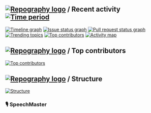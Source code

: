## [![Repography logo](https://images.repography.com/logo.svg)](https://repography.com) / Recent activity [![Time period](https://images.repography.com/60218403/Speeku/SpeechMaster/recent-activity/j8yT9YkiX2m_ONWL4HQ1CpSQa6CgMeLKnvYU6Hm_iFw/8xxp6qcjuFfMvPdjsUNJlVCdieLhiXuAii2LqGO9Qos_badge.svg)](https://repography.com)
[![Timeline graph](https://images.repography.com/60218403/Speeku/SpeechMaster/recent-activity/j8yT9YkiX2m_ONWL4HQ1CpSQa6CgMeLKnvYU6Hm_iFw/8xxp6qcjuFfMvPdjsUNJlVCdieLhiXuAii2LqGO9Qos_timeline.svg)](https://github.com/Speeku/SpeechMaster/commits)
[![Issue status graph](https://images.repography.com/60218403/Speeku/SpeechMaster/recent-activity/j8yT9YkiX2m_ONWL4HQ1CpSQa6CgMeLKnvYU6Hm_iFw/8xxp6qcjuFfMvPdjsUNJlVCdieLhiXuAii2LqGO9Qos_issues.svg)](https://github.com/Speeku/SpeechMaster/issues)
[![Pull request status graph](https://images.repography.com/60218403/Speeku/SpeechMaster/recent-activity/j8yT9YkiX2m_ONWL4HQ1CpSQa6CgMeLKnvYU6Hm_iFw/8xxp6qcjuFfMvPdjsUNJlVCdieLhiXuAii2LqGO9Qos_prs.svg)](https://github.com/Speeku/SpeechMaster/pulls)
[![Trending topics](https://images.repography.com/60218403/Speeku/SpeechMaster/recent-activity/j8yT9YkiX2m_ONWL4HQ1CpSQa6CgMeLKnvYU6Hm_iFw/8xxp6qcjuFfMvPdjsUNJlVCdieLhiXuAii2LqGO9Qos_words.svg)](https://github.com/Speeku/SpeechMaster/commits)
[![Top contributors](https://images.repography.com/60218403/Speeku/SpeechMaster/recent-activity/j8yT9YkiX2m_ONWL4HQ1CpSQa6CgMeLKnvYU6Hm_iFw/8xxp6qcjuFfMvPdjsUNJlVCdieLhiXuAii2LqGO9Qos_users.svg)](https://github.com/Speeku/SpeechMaster/graphs/contributors)
[![Activity map](https://images.repography.com/60218403/Speeku/SpeechMaster/recent-activity/j8yT9YkiX2m_ONWL4HQ1CpSQa6CgMeLKnvYU6Hm_iFw/8xxp6qcjuFfMvPdjsUNJlVCdieLhiXuAii2LqGO9Qos_map.svg)](https://github.com/Speeku/SpeechMaster/commits)

## [![Repography logo](https://images.repography.com/logo.svg)](https://repography.com) / Top contributors
[![Top contributors](https://images.repography.com/60218403/Speeku/SpeechMaster/top-contributors/j8yT9YkiX2m_ONWL4HQ1CpSQa6CgMeLKnvYU6Hm_iFw/8xxp6qcjuFfMvPdjsUNJlVCdieLhiXuAii2LqGO9Qos_table.svg)](https://github.com/Speeku/SpeechMaster/graphs/contributors)

## [![Repography logo](https://images.repography.com/logo.svg)](https://repography.com) / Structure
[![Structure](https://images.repography.com/60218403/Speeku/SpeechMaster/structure/j8yT9YkiX2m_ONWL4HQ1CpSQa6CgMeLKnvYU6Hm_iFw/mkTnnphTZEvL15dLykWjMFG7pxqxNNtSe0Q6b9xzsyA_table.svg)](https://github.com/Speeku/SpeechMaster)

### 🎙️ SpeechMaster

<!-- These badges update auto
# SpeechMaster
Guidelines For Developers:
* Don't ever try to change anything in production branch. It is the default branch; once changed, very difficult to revert back.
* Don't ever Commit a Buggy Code.
* The Development branch arising from production is the main branch; you have to create your respective feature branches fromm Development branch only.
* Before merging your respective branch to development

  
Branch Naming Conventions:
featureName [Description]
subfeatureName [Description]

Commit Naming Convention:
Commit messages should be descriptive such as:
if you added a feature then write "Added so and so feature[Description]"
if you fixed a bug then write " Fixed this bug [Description]"

App Description:
SpeechMaster is a powerful application that polishes your public communication skills by analysing your speeches on various parameters like filler words usage, pronunciation, pace, pitch, etc., 
The mirror doesn't judge you and neither does our app; but indeed it is a powerful tool using which you can analyse your public communication and presentation delivery skills
The app provides the user to do practice like in front of the mirror but the mirror neither modifies your script, nor does it analyse your speech, and nor does it asks questions to you based on your speech;
With the following advantages we are set to beat the traditional mirror method with all its advantages alongwith some cutting edge technologies like Apple Intelligence leveraging complex Machine Learning algorithms.
The app is pretty easy to use; there is only one single tab that has complete flow of the application; One single button for practicing sessions having a completely straight forward flow makes the app user friendly.
The Practice feature includes Script Generation feature that uses Apple Intellingence to generate scripts for presentations and public speaking.
The QnA feature included in the Script Section makes the user familiar with real world QnA sessions after presentations 
There is column on landing page where the user can watch great speakers delivering their presentations and get adaptation tips from that.

